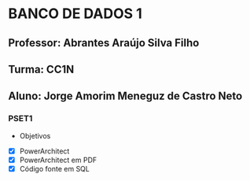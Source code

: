 # BANCO DE DADOS 1
## Professor: Abrantes Araújo Silva Filho
## Turma: CC1N
## Aluno: Jorge Amorim Meneguz de Castro Neto
### PSET1
* Objetivos
* [x] PowerArchitect
* [x] PowerArchitect em PDF
* [x] Código fonte em SQL
